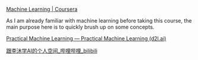 [Machine Learning | Coursera](https://www.coursera.org/learn/machine-learning)

As I am already familiar with machine learning before taking this course, the main purpose here is to quickly brush up on some concepts.

[Practical Machine Learning — Practical Machine Learning (d2l.ai)](https://c.d2l.ai/stanford-cs329p/)

[跟李沐学AI的个人空间_哔哩哔哩_bilibili](https://space.bilibili.com/1567748478/channel/collectiondetail?sid=28144)
